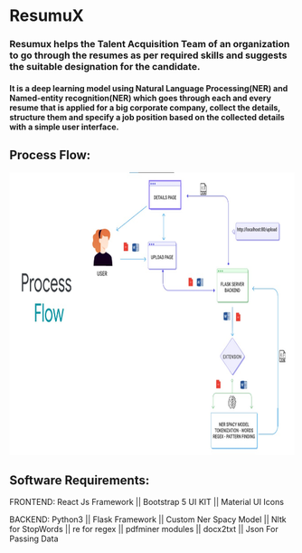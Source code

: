 # ResumuX

### Resumux helps the Talent Acquisition Team of an organization to go through the resumes as per required skills and suggests the suitable designation for the candidate.

#### It is a deep learning model using Natural Language Processing(NER) and Named-entity recognition(NER) which goes through each and every resume that is applied for a big corporate company, collect the details, structure them and specify a job position based on the collected details with a simple user interface.

## Process Flow:
<!-- ![](https://github.com/JahnaviKommaraju/ResumuX/blob/main/process_flow.jpeg) -->
<img src="https://github.com/JahnaviKommaraju/ResumuX/blob/main/process_flow.jpeg" alt="alt text" width="1000" height="500">


## Software Requirements:
   
   FRONTEND:
     React Js Framework || Bootstrap 5 UI KIT || Material UI Icons 
   
   BACKEND:
    Python3 || Flask Framework || Custom Ner Spacy Model || Nltk for StopWords || re for regex || pdfminer modules || docx2txt || Json For Passing Data



